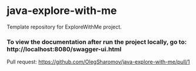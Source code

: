 # java-explore-with-me
Template repository for ExploreWithMe project.
### To view the documentation after run the project locally, go to: http://localhost:8080/swagger-ui.html
Pull request: https://github.com/OlegSharomov/java-explore-with-me/pull/1
